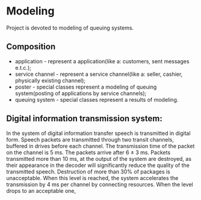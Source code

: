# Modeling 
Project is devoted to modeling of queuing systems. 
## Composition
* application - represent a application(like a: customers, sent messages e.t.c.);
* service channel - represent a service channel(like a: seller, cashier, physically existing channel);
* poster - special classes represent a modeling of queuing system(posting of applications by service channels);
* queuing system - special classes represent a results of modeling.
## Digital information transmission system:
In the system of digital information transfer speech is transmitted in 
digital form. Speech packets are transmitted through two transit channels,
buffered in drives before each channel. The transmission time of the packet
on the channel is 5 ms. The packets arrive after 6 ± 3 ms. Packets
transmitted more than 10 ms, at the output of the system are destroyed, 
as their appearance in the decoder will significantly reduce the quality
of the transmitted speech. Destruction of more than 30% of packages is
unacceptable. When this level is reached, the system accelerates the
transmission by 4 ms per channel by connecting resources. When the
level drops to an acceptable one, 